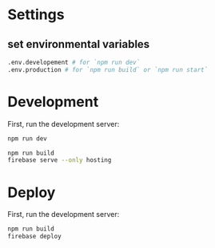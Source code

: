 # Settings

## set environmental variables
```sh
.env.developement # for `npm run dev`
.env.production # for `npm run build` or `npm run start`
```

# Development

First, run the development server:

```bash
npm run dev

npm run build
firebase serve --only hosting
```

# Deploy

First, run the development server:

```bash
npm run build
firebase deploy
```


